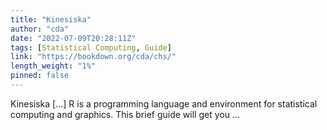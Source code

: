 ```yaml
---
title: "Kinesiska"
author: "cda"
date: "2022-07-09T20:28:11Z"
tags: [Statistical Computing, Guide]
link: "https://bookdown.org/cda/chs/"
length_weight: "1%"
pinned: false
---
```


Kinesiska [...] R is a programming language and environment for statistical computing and graphics. This brief guide will get you ...
